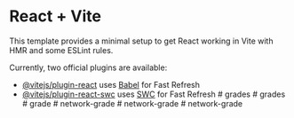 # React + Vite

This template provides a minimal setup to get React working in Vite with HMR and some ESLint rules.

Currently, two official plugins are available:

- [@vitejs/plugin-react](https://github.com/vitejs/vite-plugin-react/blob/main/packages/plugin-react/README.md) uses [Babel](https://babeljs.io/) for Fast Refresh
- [@vitejs/plugin-react-swc](https://github.com/vitejs/vite-plugin-react-swc) uses [SWC](https://swc.rs/) for Fast Refresh
#   g r a d e s  
 #   g r a d e s  
 #   g r a d e  
 #   n e t w o r k - g r a d e  
 #   n e t w o r k - g r a d e  
 #   n e t w o r k - g r a d e  
 